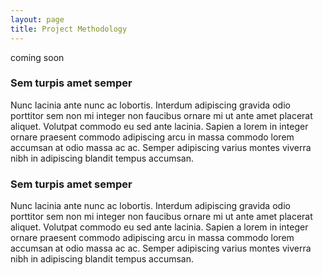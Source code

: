 ```yaml
---
layout: page
title: Project Methodology
---
```

coming soon
<section>
<div class="col-6 col-12-small">
												<h3>Sem turpis amet semper</h3>
												<p>Nunc lacinia ante nunc ac lobortis. Interdum adipiscing gravida odio porttitor sem non mi integer non faucibus ornare mi ut ante amet placerat aliquet. Volutpat commodo eu sed ante lacinia. Sapien a lorem in integer ornare praesent commodo adipiscing arcu in massa commodo lorem accumsan at odio massa ac ac. Semper adipiscing varius montes viverra nibh in adipiscing blandit tempus accumsan.</p>
											</div>
  <div class="col-6 col-12-small">
												<h3>Sem turpis amet semper</h3>
												<p>Nunc lacinia ante nunc ac lobortis. Interdum adipiscing gravida odio porttitor sem non mi integer non faucibus ornare mi ut ante amet placerat aliquet. Volutpat commodo eu sed ante lacinia. Sapien a lorem in integer ornare praesent commodo adipiscing arcu in massa commodo lorem accumsan at odio massa ac ac. Semper adipiscing varius montes viverra nibh in adipiscing blandit tempus accumsan.</p>
											</div>
  </section>

